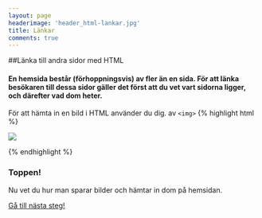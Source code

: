 ```yaml
---
layout: page
headerimage: 'header_html-lankar.jpg'
title: Länkar
comments: true
---
```


##Länka till andra sidor med HTML
<h4>En hemsida består (förhoppningsvis) av fler än en sida. För att länka besökaren till dessa sidor gäller det först att du vet vart sidorna ligger, och därefter vad dom heter.</h4>

För att hämta in en bild i HTML använder du dig. av ``<img>``
{% highlight html %}

<img src="bild.jpg"/>

{% endhighlight %}



<div class="success box">
<h3>Toppen!</h3>
<p>Nu vet du hur man sparar bilder och hämtar in dom på hemsidan.</p> 
</div>


<a class="btn btn-next" href="{{ site.url }}/webbdesign/lankar/">Gå till nästa steg!</a>
